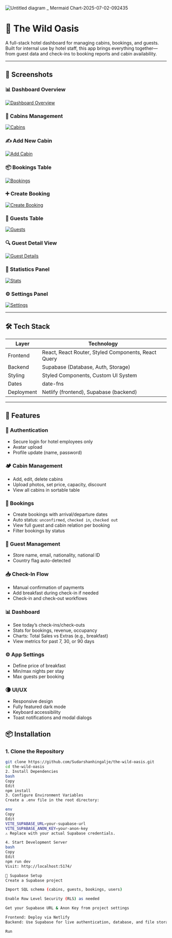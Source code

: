 
![Untitled diagram _ Mermaid Chart-2025-07-02-092435](https://github.com/user-attachments/assets/cfc6423f-e741-4ebb-9eb1-cea680c082ec)
# 🌴 The Wild Oasis

A full-stack hotel dashboard for managing cabins, bookings, and guests.  
Built for internal use by hotel staff, this app brings everything together—from guest data and check-ins to booking reports and cabin availability.

---

## 📸 Screenshots

### 📊 Dashboard Overview  
[![Dashboard Overview](https://github.com/user-attachments/assets/4a7f30dd-bfb1-4ab3-8ca1-d68272a2c8a4)](https://github.com/user-attachments/assets/4a7f30dd-bfb1-4ab3-8ca1-d68272a2c8a4)

### 🏡 Cabins Management  
[![Cabins](https://github.com/user-attachments/assets/9dfd36a1-fe8c-499d-91dd-daf93623fc89)](https://github.com/user-attachments/assets/9dfd36a1-fe8c-499d-91dd-daf93623fc89)

### ✍️ Add New Cabin  
[![Add Cabin](https://github.com/user-attachments/assets/c64c3f8f-027e-480e-afc1-77a0808143a1)](https://github.com/user-attachments/assets/c64c3f8f-027e-480e-afc1-77a0808143a1)

### 📦 Bookings Table  
[![Bookings](https://github.com/user-attachments/assets/6f0c3753-4176-4a72-bdf1-a06fe762d317)](https://github.com/user-attachments/assets/6f0c3753-4176-4a72-bdf1-a06fe762d317)

### ➕ Create Booking  
[![Create Booking](https://github.com/user-attachments/assets/c6319dc0-28a9-4352-a406-3b04639df3d1)](https://github.com/user-attachments/assets/c6319dc0-28a9-4352-a406-3b04639df3d1)

### 🧑 Guests Table  
[![Guests](https://github.com/user-attachments/assets/16eb96d6-11d6-48f3-9371-c82c94040703)](https://github.com/user-attachments/assets/16eb96d6-11d6-48f3-9371-c82c94040703)

### 🔍 Guest Detail View  
[![Guest Details](https://github.com/user-attachments/assets/9c3d2ef2-c805-4369-953e-6fb9aa65503e)](https://github.com/user-attachments/assets/9c3d2ef2-c805-4369-953e-6fb9aa65503e)

### 🧮 Statistics Panel  
[![Stats](https://github.com/user-attachments/assets/2f3d7953-1ff0-4526-9846-f45b9225e47b)](https://github.com/user-attachments/assets/2f3d7953-1ff0-4526-9846-f45b9225e47b)

### ⚙️ Settings Panel  
[![Settings](https://github.com/user-attachments/assets/4c6022cf-90f1-4932-b5db-d8a526d36368)](https://github.com/user-attachments/assets/4c6022cf-90f1-4932-b5db-d8a526d36368)

---
## 🛠 Tech Stack

| Layer     | Technology                                      |
|-----------|--------------------------------------------------|
| Frontend  | React, React Router, Styled Components, React Query |
| Backend   | Supabase (Database, Auth, Storage)              |
| Styling   | Styled Components, Custom UI System             |
| Dates     | date-fns                                        |
| Deployment| Netlify (frontend), Supabase (backend)          |

---

## 🌟 Features

### 🔐 Authentication
- Secure login for hotel employees only
- Avatar upload
- Profile update (name, password)

### 🏕 Cabin Management
- Add, edit, delete cabins
- Upload photos, set price, capacity, discount
- View all cabins in sortable table

### 🧾 Bookings
- Create bookings with arrival/departure dates
- Auto status: `unconfirmed`, `checked in`, `checked out`
- View full guest and cabin relation per booking
- Filter bookings by status

### 👤 Guest Management
- Store name, email, nationality, national ID
- Country flag auto-detected

### 📥 Check-In Flow
- Manual confirmation of payments
- Add breakfast during check-in if needed
- Check-in and check-out workflows

### 📊 Dashboard
- See today’s check-ins/check-outs
- Stats for bookings, revenue, occupancy
- Charts: Total Sales vs Extras (e.g., breakfast)
- View metrics for past 7, 30, or 90 days

### ⚙️ App Settings
- Define price of breakfast
- Min/max nights per stay
- Max guests per booking

### 🌘 UI/UX
- Responsive design
- Fully featured dark mode
- Keyboard accessibility
- Toast notifications and modal dialogs


## 📦 Installation

### 1. Clone the Repository

```bash
git clone https://github.com/Sudarshanhingalje/the-wild-oasis.git
cd the-wild-oasis
2. Install Dependencies
bash
Copy
Edit
npm install
3. Configure Environment Variables
Create a .env file in the root directory:

env
Copy
Edit
VITE_SUPABASE_URL=your-supabase-url
VITE_SUPABASE_ANON_KEY=your-anon-key
⚠️ Replace with your actual Supabase credentials.

4. Start Development Server
bash
Copy
Edit
npm run dev
Visit: http://localhost:5174/

🧪 Supabase Setup
Create a Supabase project

Import SQL schema (cabins, guests, bookings, users)

Enable Row Level Security (RLS) as needed

Get your Supabase URL & Anon Key from project settings

Frontend: Deploy via Netlify
Backend: Use Supabase for live authentication, database, and file storage

Run
